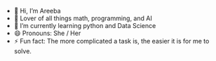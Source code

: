 - 👋 Hi, I’m Areeba
- 👀 Lover of all things math, programming, and AI
- 🌱 I’m currently learning python and Data Science
- 😄 Pronouns: She / Her
- ⚡ Fun fact: The more complicated a task is, the easier it is for me to solve.

<!---
Ankin8894/Ankin8894 is a ✨ special ✨ repository because its `README.md` (this file) appears on your GitHub profile.
You can click the Preview link to take a look at your changes.
--->
